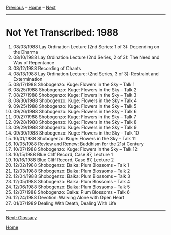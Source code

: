<a name="0"></a>
[Previous](unfinished-1987-2#0) – 
[Home](index#1988) – 
[Next](glossary#0)

---
# Not Yet Transcribed: 1988

1. 08/03/1988	Lay Ordination Lecture (2nd Series: 1 of 3): Depending on the Dharma	
1. 08/10/1988	Lay Ordination Lecture (2nd Series, 2 of 3): The Need and Way of Repentance	
1. 08/12/1988	Recording of Chants	
1. 08/13/1988	Lay Ordination Lecture: (2nd Series, 3 of 3): Restraint and Extermination	
1. 08/17/1988	Shobogenzo: Kuge: Flowers in the Sky – Talk 1
1. 08/25/1988	Shobogenzo: Kuge: Flowers in the Sky – Talk 2	
1. 08/27/1988	Shobogenzo: Kuge: Flowers in the Sky – Talk 3	
1. 08/30/1988	Shobogenzo: Kuge: Flowers in the Sky – Talk 4	
1. 09/25/1988	Shobogenzo: Kuge: Flowers in the Sky – Talk 5	
1. 09/26/1988	Shobogenzo: Kuge: Flowers in the Sky – Talk 6	
1. 09/27/1988	Shobogenzo: Kuge: Flowers in the Sky – Talk 7	
1. 09/28/1988	Shobogenzo: Kuge: Flowers in the Sky – Talk 8	
1. 09/29/1988	Shobogenzo: Kuge: Flowers in the Sky – Talk 9	
1. 09/30/1988	Shobogenzo: Kuge: Flowers in the Sky – Talk 10	
1. 10/01/1988	Shobogenzo: Kuge: Flowers in the Sky – Talk 11
1. 10/05/1988	Review and Renew: Buddhism for the 21st Century	
1. 10/07/1988	Shobogenzo: Kuge: Flowers in the Sky – Talk 12	
1. 10/15/1988	Blue Cliff Record, Case 87, Lecture 1	
1. 10/16/1988	Blue Cliff Record, Case 87, Lecture 2
1. 12/02/1988	Shobogenzo: Baika: Plum Blossoms – Talk 1	
1. 12/03/1988	Shobogenzo: Baika: Plum Blossoms – Talk 2	
1. 12/04/1988	Shobogenzo: Baika: Plum Blossoms – Talk 3	
1. 12/05/1988	Shobogenzo: Baika: Plum Blossoms – Talk 4	
1. 12/06/1988	Shobogenzo: Baika: Plum Blossoms – Talk 5	
1. 12/07/1988	Shobogenzo: Baika: Plum Blossoms – Talk 6
1. 12/24/1988	Devotion: Walking Alone with Open Heart	
1. 01/07/1989	Dealing With Death, Dealing With Life

---
[Next: Glossary](glossary#0)

[Home](index#1988)
